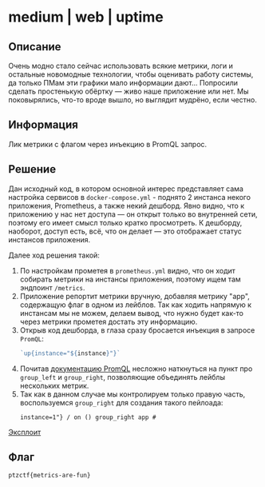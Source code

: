 # medium | web | uptime

## Описание
Очень модно стало сейчас использовать всякие метрики, логи и остальные новомодные технологии, чтобы оценивать работу системы, да только ПМам эти графики мало информации дают...
Попросили сделать простенькую обёртку — живо наше приложение или нет. Мы поковырялись, что-то вроде вышло, но выглядит мудрёно, если честно.

## Информация
Лик метрики с флагом через инъекцию в PromQL запрос.

## Решение
Дан исходный код, в котором основной интерес представляет сама настройка сервисов в `docker-compose.yml` - поднято 2 инстанса некого приложения, Prometheus, а также некий дешборд.
Явно видно, что к приложению у нас нет доступа — он открыт только во внутренней сети, поэтому его имеет смысл только кратко просмотреть.
К дешборду, наоборот, доступ есть, всё, что он делает — это отображает статус инстансов приложения. 

Далее ход решения такой:
1. По настройкам прометея в `prometheus.yml` видно, что он ходит собирать метрики на инстансы приложения, поэтому ищем там эндпоинт `/metrics`.
2. Приложение репортит метрики вручную, добавляя метрику "app", содержащую флаг в одном из лейблов. Так как ходить напрямую к инстансам мы не можем, делаем вывод, что
   нужно будет как-то через метрики прометея достать эту информацию.
3. Открыв код дешборда, в глаза сразу бросается инъекция в запросе `PromQL`:
   ```javascript
   `up{instance="${instance}"}`
   ```
4. Почитав [документацию PromQL](https://prometheus.io/docs/prometheus/latest/querying/operators/) несложно наткнуться на пункт про `group_left` и `group_right`, позволяющие объединять лейблы нескольких метрик.
5. Так как в данном случае мы контролируем только правую часть, воспользуемся `group_right` для создания такого пейлоада:
   ```
   instance=1"} / on () group_right app #
   ```

[Эксплоит](solve/solve.sh)

## Флаг
`ptzctf{metrics-are-fun}`
